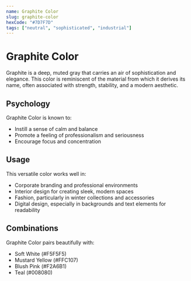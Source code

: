 ```yaml
---
name: Graphite Color
slug: graphite-color
hexCode: "#7D7F7D"
tags: ["neutral", "sophisticated", "industrial"]
---
```


# Graphite Color

Graphite is a deep, muted gray that carries an air of sophistication and elegance. This color is reminiscent of the material from which it derives its name, often associated with strength, stability, and a modern aesthetic.

## Psychology

Graphite Color is known to:
- Instill a sense of calm and balance
- Promote a feeling of professionalism and seriousness
- Encourage focus and concentration

## Usage

This versatile color works well in:
- Corporate branding and professional environments
- Interior design for creating sleek, modern spaces
- Fashion, particularly in winter collections and accessories
- Digital design, especially in backgrounds and text elements for readability

## Combinations

Graphite Color pairs beautifully with:
- Soft White (#F5F5F5)
- Mustard Yellow (#FFC107)
- Blush Pink (#F2A6B1)
- Teal (#008080)